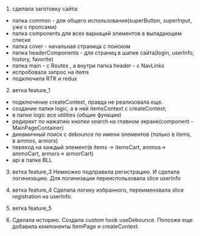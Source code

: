 1) сделала заготовку сайта:

- папка common - для общего использования(superButton, superInput, уже с пропсами)
- папка components для всех вариаций элементов в выпадающем списке
- папка cover - начальная страница с поиском
- папка headerComponents - для страниц в шапке сайта(login, userInfo, history, favorite)
- папка main - c Routes , а внутри папка header - с NavLinks
- испробовала запрос на items
- подключила RTK и redux


2) ветка feature_1

- подключение createContext, правда не реализовала еще.
- создание папки logic, а в ней itemsContext с createContext;
- в папке logic все utilities (общие функции)
- редирект по нажатию кнопки search на главном экране(component - MainPageContainer)
- динамичный поиск с debounce по имени элементов (только в items, в ammos, armors)
- переход на каждый элемент(в items -> itemsCart, ammos-> ammoCart, armors-> armorCart)
- api в папке BLL


3) ветка feature_3
Немножко подправила регистрацию. И сделала логинизацию. Для логинизации переиспользовала slice userInfo

4) ветка feature_4
Сделала логику избранного, переименовала slice registration на userInfo.  

5) ветка feature_5
6) Сделала историю. Создала custom hook useDebounce. 
   Попозже еще добавила компоненты  ItemPage и createContext. 




